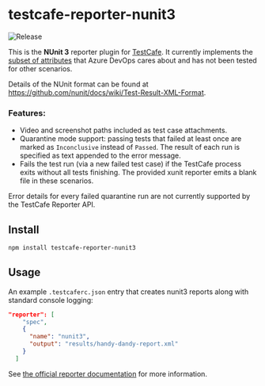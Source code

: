 # testcafe-reporter-nunit3

![Release](https://github.com/NickLargen/testcafe-reporter-nunit3/workflows/Release/badge.svg?branch=master)

This is the **NUnit 3** reporter plugin for [TestCafe](http://devexpress.github.io/testcafe). It currently implements the [subset of attributes](https://docs.microsoft.com/en-us/azure/devops/pipelines/tasks/test/publish-test-results?view=azure-devops&tabs=yaml#result-formats-mapping) that Azure DevOps cares about and has not been tested for other scenarios.

Details of the NUnit format can be found at https://github.com/nunit/docs/wiki/Test-Result-XML-Format.

### Features:

- Video and screenshot paths included as test case attachments.
- Quarantine mode support: passing tests that failed at least once are marked as `Inconclusive` instead of `Passed`. The result of each run is specified as text appended to the error message.
- Fails the test run (via a new failed test case) if the TestCafe process exits without all tests finishing. The provided xunit reporter emits a blank file in these scenarios.

Error details for every failed quarantine run are not currently supported by the TestCafe Reporter API.

## Install

```sh
npm install testcafe-reporter-nunit3
```

## Usage

An example `.testcaferc.json` entry that creates nunit3 reports along with standard console logging:

```json
"reporter": [
    "spec",
    {
      "name": "nunit3",
      "output": "results/handy-dandy-report.xml"
    }
  ]
```

See [the official reporter documentation](https://devexpress.github.io/testcafe/documentation/using-testcafe/common-concepts/reporters.html#using-the-reporters) for more information.
